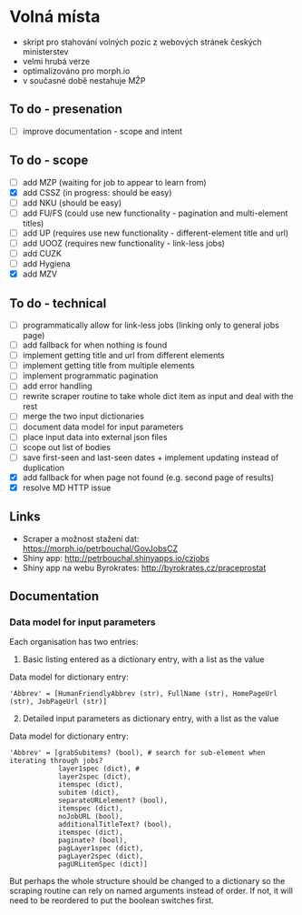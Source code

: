 # Volná místa 

- skript pro stahování volných pozic z webových stránek českých ministerstev
- velmi hrubá verze
- optimalizováno pro morph.io
- v současné době nestahuje MŽP

## To do - presenation

- [ ] improve documentation - scope and intent

## To do - scope

- [ ] add MZP (waiting for job to appear to learn from)
- [x] add CSSZ (in progress: should be easy)
- [ ] add NKU (should be easy)
- [ ] add FU/FS (could use new functionality - pagination and multi-element titles)
- [ ] add UP (requires use new functionality - different-element title and url)
- [ ] add UOOZ (requires new functionality - link-less jobs)
- [ ] add CUZK
- [ ] add Hygiena
- [x] add MZV

## To do - technical

- [ ] programmatically allow for link-less jobs (linking only to general jobs page)
- [ ] add fallback for when nothing is found
- [ ] implement getting title and url from different elements
- [ ] implement getting title from multiple elements
- [ ] implement programmatic pagination
- [ ] add error handling
- [ ] rewrite scraper routine to take whole dict item as input and deal with the rest
- [ ] merge the two input dictionaries
- [ ] document data model for input parameters
- [ ] place input data into external json files
- [ ] scope out list of bodies
- [ ] save first-seen and last-seen dates + implement updating instead of duplication
- [x] add fallback for when page not found (e.g. second page of results)
- [x] resolve MD HTTP issue

## Links

- Scraper a možnost stažení dat: https://morph.io/petrbouchal/GovJobsCZ
- Shiny app: http://petrbouchal.shinyapps.io/czjobs
- Shiny app na webu Byrokrates: http://byrokrates.cz/praceprostat

## Documentation

### Data model for input parameters

Each organisation has two entries:

1. Basic listing entered as a dictionary entry, with a list as the value

Data model for dictionary entry:

    'Abbrev' = [HumanFriendlyAbbrev (str), FullName (str), HomePageUrl (str), JobPageUrl (str)]

2. Detailed input parameters as dictionary entry, with a list as the value

Data model for dictionary entry:

    'Abbrev' = [grabSubitems? (bool), # search for sub-element when iterating through jobs?
                layer1spec (dict), #
                layer2spec (dict),
                itemspec (dict),
                subitem (dict),
                separateURLelement? (bool),
                itemspec (dict),
                noJobURL (bool),
                additionalTitleText? (bool),
                itemspec (dict),
                paginate? (bool),
                pagLayer1spec (dict),
                pagLayer2spec (dict),
                pagURLitemSpec (dict)]

But perhaps the whole structure should be changed to a dictionary so the scraping routine can rely on named arguments instead of order. If not, it will need to be reordered to put the boolean switches first.



